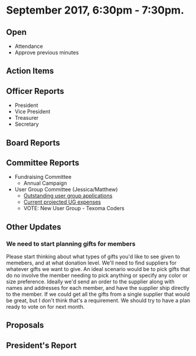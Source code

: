 # September 2017, 6:30pm - 7:30pm.

## Open
* Attendance
* Approve previous minutes

## Action Items

## Officer Reports
* President
* Vice President
* Treasurer
* Secretary

## Board Reports

## Committee Reports
- Fundraising Committee
  - Annual Campaign
- User Group Committee (Jessica/Matthew)
  - [Outstanding user group applications](https://docs.google.com/document/d/1C8SEkSdqmmYE7cNbXtc07TjVipYglcdh0Mvpx9bqZBw/edit?usp=sharing)
  - [Current projected UG expenses](https://docs.google.com/spreadsheets/d/1FQkQl1yKxmMgjtNTJOJ4ELOGUdiEXUwSccidMye5Jds/edit?usp=sharing)
  - VOTE: New User Group - Texoma Coders
## Other Updates

### We need to start planning gifts for members

Please start thinking about what types of gifts you'd like to see given to memebers, and at what donation level. We'll need to find suppliers for whatever gifts we want to give. An ideal scenario would be to pick gifts that do no involve the member needing to pick anything or specify any color or size preference. Ideally we'd send an order to the supplier along with names and addresses for each member, and have the supplier ship directly to the member. If we could get all the gifts from a single supplier that would be great, but I don't think that's a requirement. We should try to have a plan ready to vote on for next month.
  

## Proposals

## President's Report 
